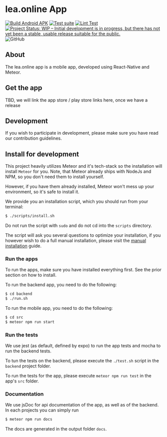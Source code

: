 # lea.online App

[![Build Android APK](https://github.com/leaonline/leaonline-app/actions/workflows/build_android_apk.yml/badge.svg)](https://github.com/leaonline/leaonline-app/actions/workflows/build_android_apk.yml)
[![Test suite](https://github.com/leaonline/leaonline-app/actions/workflows/jest_test.yml/badge.svg)](https://github.com/leaonline/leaonline-app/actions/workflows/jest_test.yml)
[![Lint Test](https://github.com/leaonline/leaonline-app/actions/workflows/lint_test.yml/badge.svg)](https://github.com/leaonline/leaonline-app/actions/workflows/lint_test.yml)
[![Project Status: WIP – Initial development is in progress, but there has not yet been a stable, usable release suitable for the public.](https://www.repostatus.org/badges/latest/wip.svg)](https://www.repostatus.org/#wip)
![GitHub](https://img.shields.io/github/license/leaonline/leaonline-app)

## About

The lea.online app is a mobile app, developed using React-Native and Meteor.


## Get the app

TBD, we will link the app store / play store links here, once we have a release


## Development

If you wish to participate in development, please make sure you have read our
contribution guidelines.

## Install for development

This project heavily utilizes Meteor and it's tech-stack so the installation
will install `Meteor` for you. Note, that Meteor already ships with NodeJs
and NPM, so you don't need them to install yourself.

However, if you have them already installed, Meteor won't mess up your
environment, so it's safe to install it.

We provide you an installation script, which you should run from your terminal:

```bash
$ ./scripts/install.sh
```

Do not run the script with `sudo` and do not cd into the `scripts` directory. 

The script will ask you several questions to optimize your installation, if you
however wish to do a full manual installation, please visit the 
[manual installation](./docs/manual_install.md) guide.

### Run the apps

To run the apps, make sure you have installed everything first. See the prior
section on how to install.

To run the backend app, you need to do the following:

```bash
$ cd backend
$ ./run.sh
```

To run the mobile app, you need to do the following:

```bash
$ cd src
$ meteor npm run start
```


### Run the tests

We use jest (as default, defined by expo) to run the app tests and mocha to run
the backend tests.

To tun the tests on the backend, please execute the `./test.sh` script in the 
`backend` project folder.

To run the tests for the app, please execute `meteor npm run test` in the app's `src`
folder.

### Documentation

We use jsDoc for api documentation of the app, as well as of the backend.
In each projects you can simply run

```bash
$ meteor npm run docs
```

The docs are generated in the output folder `docs`.
